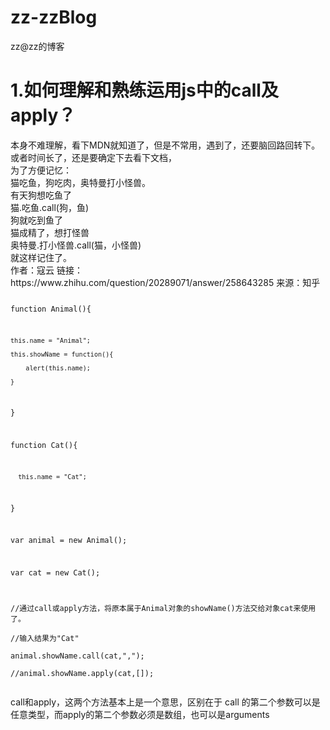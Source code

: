 # zz-zzBlog
zz@zz的博客
<br>
<h1>1.如何理解和熟练运用js中的call及apply？</h1>
本身不难理解，看下MDN就知道了，但是不常用，遇到了，还要脑回路回转下。或者时间长了，还是要确定下去看下文档，<br>
为了方便记忆：<br>
  猫吃鱼，狗吃肉，奥特曼打小怪兽。<br>
  有天狗想吃鱼了<br>
  猫.吃鱼.call(狗，鱼)<br>
  狗就吃到鱼了<br>
  猫成精了，想打怪兽<br>
  奥特曼.打小怪兽.call(猫，小怪兽)<br>
  就这样记住了。<br>
作者：寇云
链接：https://www.zhihu.com/question/20289071/answer/258643285
来源：知乎

<code>
  
  function Animal(){
  
    this.name = "Animal";  
    
    this.showName = function(){    
    
        alert(this.name);  
        
    }    
    
  }    

  function Cat(){    
  
      this.name = "Cat"; 
      
  }    

  var animal = new Animal();   
  
  var cat = new Cat();    

  //通过call或apply方法，将原本属于Animal对象的showName()方法交给对象cat来使用了。    
  //输入结果为"Cat"    
  animal.showName.call(cat,",");    
  //animal.showName.apply(cat,[]);  
</code>

call和apply，这两个方法基本上是一个意思，区别在于 call 的第二个参数可以是任意类型，而apply的第二个参数必须是数组，也可以是arguments
<h1></h1>
